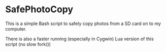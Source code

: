 # SafePhotoCopy

This is a simple Bash script to safely copy photos from a SD card 
on to my computer.

There is also a faster running (especially in Cygwin) Lua version of 
this script (no slow fork())
